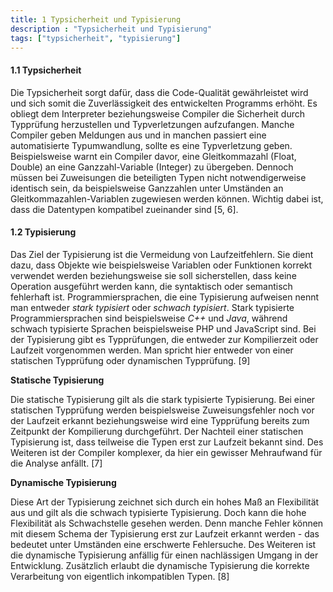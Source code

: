 ```yaml
---
title: 1 Typsicherheit und Typisierung
description : "Typsicherheit und Typisierung"
tags: ["typsicherheit", "typisierung"]
---
```


#### 1.1 Typsicherheit

Die Typsicherheit sorgt dafür, dass die Code-Qualität gewährleistet wird und sich somit die Zuverlässigkeit des entwickelten Programms erhöht. Es obliegt dem Interpreter beziehungsweise Compiler die Sicherheit durch Typprüfung herzustellen und Typverletzungen aufzufangen. Manche Compiler geben Meldungen aus und in manchen passiert eine automatisierte Typumwandlung, sollte es eine Typverletzung geben. Beispielsweise warnt ein Compiler davor, eine Gleitkommazahl (Float, Double) an eine Ganzzahl-Variable (Integer) zu übergeben. Dennoch müssen bei Zuweisungen die beteiligten Typen nicht notwendigerweise identisch sein, da beispielsweise Ganzzahlen unter Umständen an Gleitkommazahlen-Variablen zugewiesen werden können. Wichtig dabei ist, dass die Datentypen kompatibel zueinander sind [5, 6].

#### 1.2 Typisierung

Das Ziel der Typisierung ist die Vermeidung von Laufzeitfehlern. Sie dient dazu, dass Objekte wie beispielsweise Variablen oder Funktionen korrekt verwendet werden beziehungsweise sie soll sicherstellen, dass keine Operation ausgeführt werden kann, die syntaktisch oder semantisch fehlerhaft ist. Programmiersprachen, die eine Typisierung aufweisen nennt man entweder _stark typisiert_ oder _schwach typisiert_. Stark typisierte Programmiersprachen sind beispielsweise _C++_ und _Java_, während schwach typisierte Sprachen beispielsweise PHP und JavaScript sind. Bei der Typisierung gibt es Typprüfungen, die entweder zur Kompilierzeit oder Laufzeit vorgenommen werden. Man spricht hier entweder von einer statischen Typprüfung oder dynamischen Typprüfung. [9]

__Statische Typisierung__

Die statische Typisierung gilt als die stark typisierte Typisierung. Bei einer statischen Typprüfung werden beispielsweise Zuweisungsfehler noch vor der Laufzeit erkannt beziehungsweise wird eine Typprüfung bereits zum Zeitpunkt der Kompilierung durchgeführt. Der Nachteil einer statischen Typisierung ist, dass teilweise die Typen erst zur Laufzeit bekannt sind. Des Weiteren ist der Compiler komplexer, da hier ein gewisser Mehraufwand für die Analyse anfällt. [7]

__Dynamische Typisierung__

Diese Art der Typisierung zeichnet sich durch ein hohes Maß an Flexibilität aus und gilt als die schwach typisierte Typisierung. Doch kann die hohe Flexibilität als Schwachstelle gesehen werden. Denn manche Fehler können mit diesem Schema der Typisierung erst zur Laufzeit erkannt werden - das bedeutet unter Umständen eine erschwerte Fehlersuche. Des Weiteren ist die dynamische Typisierung anfällig für einen nachlässigen Umgang in der Entwicklung. Zusätzlich erlaubt die dynamische Typisierung die korrekte Verarbeitung von eigentlich inkompatiblen Typen. [8]
